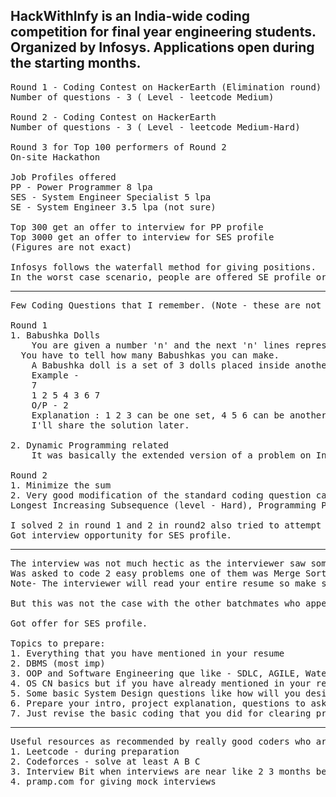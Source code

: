<h2>HackWithInfy is an India-wide coding competition for final year engineering students.<br>
Organized by Infosys. Applications open during the starting months. </h2>

<pre>
Round 1 - Coding Contest on HackerEarth (Elimination round)
Number of questions - 3 ( Level - leetcode Medium)

Round 2 - Coding Contest on HackerEarth
Number of questions - 3 ( Level - leetcode Medium-Hard)

Round 3 for Top 100 performers of Round 2
On-site Hackathon

Job Profiles offered
PP - Power Programmer 8 lpa 
SES - System Engineer Specialist 5 lpa
SE - System Engineer 3.5 lpa (not sure)

Top 300 get an offer to interview for PP profile 
Top 3000 get an offer to interview for SES profile
(Figures are not exact)

Infosys follows the waterfall method for giving positions.
In the worst case scenario, people are offered SE profile or nothing
</pre>
---------------------------------------------------------------------------
<pre>
Few Coding Questions that I remember. (Note - these are not the exact problem statements)

Round 1
1. Babushka Dolls
	You are given a number 'n' and the next 'n' lines represent sizes of 'n' dolls. 
  You have to tell how many Babushkas you can make.
	A Babushka doll is a set of 3 dolls placed inside another. 
	Example - 
	7
	1 2 5 4 3 6 7
	O/P - 2
	Explanation : 1 2 3 can be one set, 4 5 6 can be another
	I'll share the solution later.

2. Dynamic Programming related
	It was basically the extended version of a problem on InterviewBit.

Round 2
1. Minimize the sum
2. Very good modification of the standard coding question called LIS - 
Longest Increasing Subsequence (level - Hard), Programming Paradigm - Dynamic Programming

I solved 2 in round 1 and 2 in round2 also tried to attempt the 3rd one.
Got interview opportunity for SES profile.
</pre>
---------------------------------------------------------------------------
<pre>
The interview was not much hectic as the interviewer saw some decent projects and internships in my resume. 
Was asked to code 2 easy problems one of them was Merge Sort. Then some discussion about my achievements.
Note- The interviewer will read your entire resume so make sure you enter only valid details. 

But this was not the case with the other batchmates who appeared for the interview. So, it varies from person to person.

Got offer for SES profile.

Topics to prepare:
1. Everything that you have mentioned in your resume
2. DBMS (most imp)
3. OOP and Software Engineering que like - SDLC, AGILE, Waterfall etc.
4. OS CN basics but if you have already mentioned in your resume then prepare in-depth
5. Some basic System Design questions like how will you design an E-com website
6. Prepare your intro, project explanation, questions to ask from the interviewer
7. Just revise the basic coding that you did for clearing previous rounds.
</pre>
------------------------------------------------------------------------------
<pre>
Useful resources as recommended by really good coders who are placed. I've also tried these personally and it worked for me.
1. Leetcode - during preparation
2. Codeforces - solve at least A B C
3. Interview Bit when interviews are near like 2 3 months before you can start because it has only selected questions.
4. pramp.com for giving mock interviews 
</pre>
